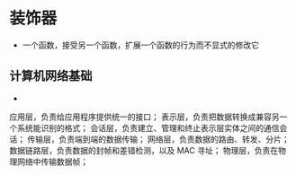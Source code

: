 # 装饰器

- 一个函数，接受另一个函数，扩展一个函数的行为而不显式的修改它

## 计算机网络基础

-

应用层，负责给应用程序提供统一的接口；
表示层，负责把数据转换成兼容另一个系统能识别的格式；
会话层，负责建立、管理和终止表示层实体之间的通信会话；
传输层，负责端到端的数据传输；
网络层，负责数据的路由、转发、分片；
数据链路层，负责数据的封帧和差错检测，以及 MAC 寻址；
物理层，负责在物理网络中传输数据帧；
